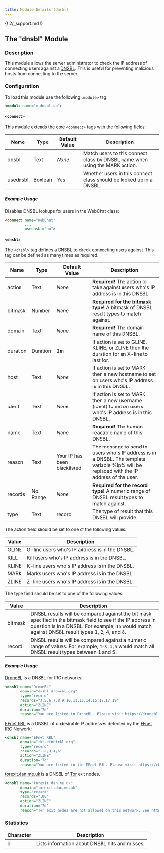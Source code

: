 ```yaml
---
title: Module Details (dnsbl)
---
```


{! 2/_support.md !}

## The "dnsbl" Module

### Description

This module allows the server administrator to check the IP address of connecting users against a [DNSBL](https://en.wikipedia.org/wiki/DNSBL). This is useful for preventing malicious hosts from connecting to the server.

### Configuration

To load this module use the following `<module>` tag:

```xml
<module name="m_dnsbl.so">
```

#### `<connect>`

This module extends the core `<connect>` tags with the following fields:

Name     | Type    | Default Value | Description
-------- | ------- | ------------- | -----------
dnsbl    | Text    | *None*        | Match users to this connect class by DNSBL name when using the MARK action.
usednsbl | Boolean | Yes           | Whether users in this connect class should be looked up in a DNSBL.

##### Example Usage

Disables DNSBL lookups for users in the WebChat class:

```xml
<connect name="WebChat"
         ...
         usednsbl="no">
```

#### `<dnsbl>`

The `<dnsbl>` tag defines a DNSBL to check connecting users against. This tag can be defined as many times as required.

Name     | Type      | Default Value                 | Description
-------- | --------- | ----------------------------- | -----------
action   | Text      | *None*                        | **Required!** The action to take against users who's IP address is in this DNSBL.
bitmask  | Number    | *None*                        | **Required for the bitmask type!** A bitmask of DNSBL result types to match against.
domain   | Text      | *None*                        | **Required!** The domain name of this DNSBL.
duration | Duration  | 1m                            | If action is set to GLINE, KLINE, or ZLINE then the duration for an X-line to last for.
host     | Text      | *None*                        | If action is set to MARK then a new hostname to set on users who's IP address is in this DNSBL.
ident    | Text      | *None*                        | If action is set to MARK then a new username (ident) to set on users who's IP address is in this DNSBL.
name     | Text      | *None*                        | **Required!** The human readable name of this DNSBL.
reason   | Text      | Your IP has been blacklisted. | The message to send to users who's IP address is in a DNSBL. The template variable %ip% will be replaced with the IP address of the user.
records  | No. Range | *None*                        | **Required for the record type!** A numeric range of DNSBL result types to match against.
type     | Text      | record                        | The type of result that this DNSBL will provide.

The action field should be set to one of the following values:

Value | Description
----- | -----------
GLINE | G-line users who's IP address is in the DNSBL.
KILL  | Kill users who's IP address is in the DNSBL.
KLINE | K-line users who's IP address is in the DNSBL.
MARK  | Marks users who's IP address is in the DNSBL.
ZLINE | Z-line users who's IP address is in the DNSBL.

The type field should be set to one of the following values:

Value   | Description
------- | -----------
bitmask | DNSBL results will be compared against the [bit mask](https://en.wikipedia.org/wiki/Mask_(computing)) specified in the bitmask field to see if the IP address in question is in a DNSBL. For example, `15` would match against DNSBL result types 1, 2, 4, and 8.
record  | DNSBL results will be compared against a numeric range of values. For example, `1-3,4,5` would match all DNSBL result types between 1 and 5.

##### Example Usage

[DroneBL](https://dronebl.org) is a DNSBL for IRC networks:

```xml
<dnsbl name="DroneBL"
       domain="dnsbl.dronebl.org"
       type="record"
       records="3,5,6,7,8,9,10,11,13,14,15,16,17,19"
       action="ZLINE"
       duration="7d"
       reason="You are listed in DroneBL. Please visit https://dronebl.org/lookup.do?ip=%ip% for more information.">
```

[EFnet RBL](https://rbl.efnetrbl.org) is a DNSBL of undesirable IP addresses detected by the [EFnet IRC Network](http://www.efnet.org/):

```xml
<dnsbl name="EFnet RBL"
       domain="rbl.efnetrbl.org"
       type="record"
       records="1,2,3,4,5"
       action="ZLINE"
       duration="7d"
       reason="You are listed in the EFnet RBL. Please visit https://rbl.efnetrbl.org/?i=%ip% for more information.">
```

[torexit.dan.me.uk](https://www.dan.me.uk/dnsbl) is a DNSBL of [Tor](https://www.torproject.org) exit nodes.

```xml
<dnsbl name="torexit.dan.me.uk"
       domain="torexit.dan.me.uk"
       type="record"
       records="100"
       action="ZLINE"
       duration="7d"
       reason="Tor exit nodes are not allowed on this network. See https://metrics.torproject.org/rs.html#search/%ip% for more information.">
```

### Statistics

Character | Description
--------- | -----------
d         | Lists information about DNSBL hits and misses.
